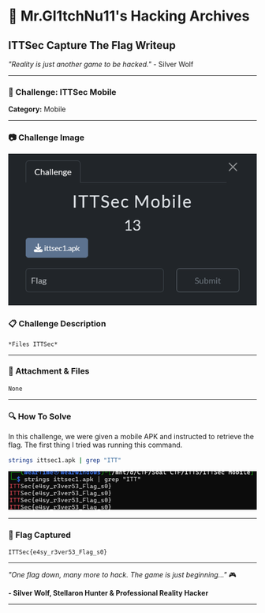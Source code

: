 # 🐺 Mr.Gl1tchNu11's Hacking Archives

## ITTSec Capture The Flag Writeup

_"Reality is just another game to be hacked."_ - Silver Wolf

---

### 🎯 Challenge: ITTSec Mobile

**Category:** Mobile

---

### 📷 Challenge Image

<img src="../../images/mobile/ITTSecMobile.png">

### 📋 Challenge Description

```
*Files ITTSec*
```

---

### 🔗 Attachment & Files

```
None
```

---

### 🔍 How To Solve

In this challenge, we were given a mobile APK and instructed to retrieve the flag. The first thing I tried was running this command.

```bash
strings ittsec1.apk | grep "ITT"
```

<img src="../../images/mobile/ITTSecMobile1.png">

---

### 🏴 Flag Captured

```
ITTSec{e4sy_r3ver53_Flag_s0}
```

---

_"One flag down, many more to hack. The game is just beginning..."_ 🎮

**- Silver Wolf, Stellaron Hunter & Professional Reality Hacker**

---
